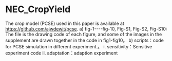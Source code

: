 # NEC_CropYield
The crop model (PCSE) used in this paper is available at https://github.com/ajwdewit/pcse.
a)	fig-1----fig-10, Fig-S1, Fig-S2, Fig-S10: The file is the drawing code of each figure, and some of the images in the supplement are drawn together in the code in fig1-fig10。
b)	scripts：code for PCSE simulation in different experiment.。
  i.	sensitivity：Sensitive experiment code
  ii.	adaptation：adaption experiment 
